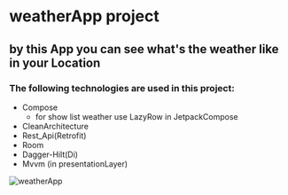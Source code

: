 # weatherApp project
## by this App you can see what's the weather like in your Location
### The following technologies are used in this project:
+ Compose
   + for show list weather use LazyRow in JetpackCompose
+ CleanArchitecture
+ Rest_Api(Retrofit)
+ Room
+ Dagger-Hilt(Di)
+ Mvvm (in presentationLayer)     

![weatherApp](https://user-images.githubusercontent.com/74426462/198554976-ca08c72e-5645-4d72-88ff-18b74a057a9e.jpg)
